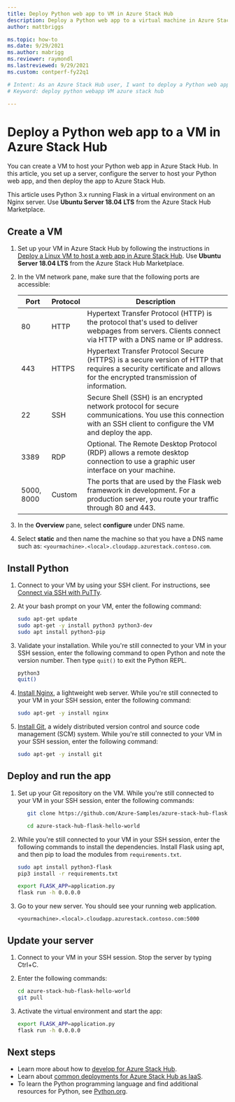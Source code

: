 ```yaml
---
title: Deploy Python web app to VM in Azure Stack Hub 
description: Deploy a Python web app to a virtual machine in Azure Stack Hub.
author: mattbriggs

ms.topic: how-to
ms.date: 9/29/2021
ms.author: mabrigg
ms.reviewer: raymondl
ms.lastreviewed: 9/29/2021
ms.custom: contperf-fy22q1

# Intent: As an Azure Stack Hub user, I want to deploy a Python web app to a virtual machine in Azure Stack Hub.
# Keyword: deploy python webapp VM azure stack hub

---
```


# Deploy a Python web app to a VM in Azure Stack Hub

You can create a VM to host your Python web app in Azure Stack Hub. In this article, you set up a server, configure the server to host your Python web app, and then deploy the app to Azure Stack Hub.

This article uses Python 3.x running Flask in a virtual environment on an Nginx server. Use **Ubuntu Server 18.04 LTS** from the Azure Stack Hub Marketplace.
## Create a VM

1. Set up your VM in Azure Stack Hub by following the instructions in [Deploy a Linux VM to host a web app in Azure Stack Hub](azure-stack-dev-start-howto-deploy-linux.md). Use **Ubuntu Server 18.04 LTS** from the Azure Stack Hub Marketplace.

2. In the VM network pane, make sure that the following ports are accessible:

    | Port | Protocol | Description |
    | --- | --- | --- |
    | 80 | HTTP | Hypertext Transfer Protocol (HTTP) is the protocol that's used to deliver webpages from servers. Clients connect via HTTP with a DNS name or IP address. |
    | 443 | HTTPS | Hypertext Transfer Protocol Secure (HTTPS) is a secure version of HTTP that requires a security certificate and allows for the encrypted transmission of information. |
    | 22 | SSH | Secure Shell (SSH) is an encrypted network protocol for secure communications. You use this connection with an SSH client to configure the VM and deploy the app. |
    | 3389 | RDP | Optional. The Remote Desktop Protocol (RDP) allows a remote desktop connection to use a graphic user interface on your machine.   |
    | 5000, 8000 | Custom | The ports that are used by the Flask web framework in development. For a production server, you route your traffic through 80 and 443. |

3. In the **Overview** pane, select **configure** under DNS name.

4. Select **static** and then name the machine so that you have a DNS name such as: `<yourmachine>.<local>.cloudapp.azurestack.contoso.com`.

## Install Python

1. Connect to your VM by using your SSH client. For instructions, see [Connect via SSH with PuTTy](azure-stack-dev-start-howto-ssh-public-key.md#connect-with-ssh-by-using-putty).
2. At your bash prompt on your VM, enter the following command:

    ```bash  
    sudo apt-get update
    sudo apt-get -y install python3 python3-dev
    sudo apt install python3-pip
    ```

3. Validate your installation. While you're still connected to your VM in your SSH session, enter the following command to open Python and note the version number. Then type `quit()` to exit the Python REPL.

    ```bash  
    python3
    quit()
    ```

3. [Install Nginx](https://www.nginx.com/resources/wiki/), a lightweight web server. While you're still connected to your VM in your SSH session, enter the following command:

    ```bash  
    sudo apt-get -y install nginx
    ```

4. [Install Git](https://git-scm.com), a widely distributed version control and source code management (SCM) system. While you're still connected to your VM in your SSH session, enter the following command:

    ```bash  
    sudo apt-get -y install git
    ```

## Deploy and run the app

1. Set up your Git repository on the VM. While you're still connected to your VM in your SSH session, enter the following commands:

    ```bash  
       git clone https://github.com/Azure-Samples/azure-stack-hub-flask-hello-world.git
    
       cd azure-stack-hub-flask-hello-world
    ```

2. While you're still connected to your VM in your SSH session, enter the following commands to install the dependencies. Install Flask using apt, and then pip to load the modules from `requirements.txt`.

    ```bash  
    sudo apt install python3-flask
    pip3 install -r requirements.txt

    export FLASK_APP=application.py
    flask run -h 0.0.0.0
    ```

3. Go to your new server. You should see your running web application.

    ```HTTP  
    <yourmachine>.<local>.cloudapp.azurestack.contoso.com:5000
    ```

## Update your server

1. Connect to your VM in your SSH session. Stop the server by typing Ctrl+C.

2. Enter the following commands:

    ```bash  
    cd azure-stack-hub-flask-hello-world
    git pull
    ```

3. Activate the virtual environment and start the app:

    ```bash  
    export FLASK_APP=application.py
    flask run -h 0.0.0.0
    ```

## Next steps

- Learn more about how to [develop for Azure Stack Hub](azure-stack-dev-start.md).
- Learn about [common deployments for Azure Stack Hub as IaaS](azure-stack-dev-start-deploy-app.md).
- To learn the Python programming language and find additional resources for Python, see [Python.org](https://www.python.org).
